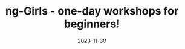 ---
slug: ng-girls-workshop
tag: Diversity
title: ng-Girls - one-day workshops for beginners!
description: We are holding a one-day workshops for beginners!
date: '2023-11-30'
authors: '[{"name": "ngGirls team","biography":"","image": "photo/authors/ng-girls.webp","link": "https://www.ng-girls.org"}]'
location: '{"name": "Spaces Laurentina - Viale Luca Gaurico 91/93","mapsLink":"https://maps.app.goo.gl/DHtZNNd8r8DNdmjN8"}'
image: photo/workshop-ng-girls-20231130.webp
link: /workshops/ng-girls-workshop
ticket: https://www.ng-girls.org/
col: 1
---